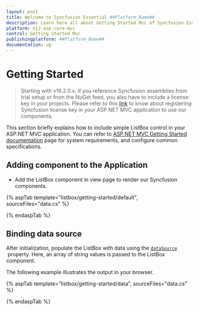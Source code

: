```yaml
---
layout: post
title: Welcome to Syncfusion Essential ##Platform_Name##
description: Learn here all about Getting Started Mvc of Syncfusion Essential ##Platform_Name## widgets based on HTML5 and jQuery.
platform: ej2-asp-core-mvc
control: Getting Started Mvc
publishingplatform: ##Platform_Name##
documentation: ug
---
```



# Getting Started

> Starting with v16.2.0.x, if you reference Syncfusion assemblies from trial setup or from the NuGet feed, you also have to include a license key in your projects. Please refer to this [link](https://help.syncfusion.com/common/essential-studio/licensing/license-key) to know about registering Syncfusion license key in your ASP.NET MVC application to use our components.

This section briefly explains how to include simple ListBox control in your ASP.NET MVC application. You can refer to [ASP.NET MVC Getting Started documentation](../getting-started/) page for system requirements, and configure common specifications.

## Adding component to the Application

* Add the ListBox component in view page to render our Syncfusion components.

{% aspTab template="listbox/getting-started/default", sourceFiles="data.cs" %}

{% endaspTab %}

## Binding data source

After initialization, populate the ListBox with data using the [`dataSource`](https://help.syncfusion.com/cr/aspnetmvc-js2/Syncfusion.EJ2~Syncfusion.EJ2.DropDowns.ListBox~DataSource.html) &nbsp;property.
Here, an array of string values is passed to the ListBox component.

The following example illustrates the output in your browser.

{% aspTab template="listbox/getting-started/data", sourceFiles="data.cs" %}

{% endaspTab %}